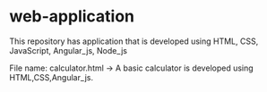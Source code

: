 # web-application
This repository has application that is developed using HTML, CSS, JavaScript, Angular_js, Node_js

File name: calculator.html
-> A basic calculator is developed using HTML,CSS,Angular_js.


